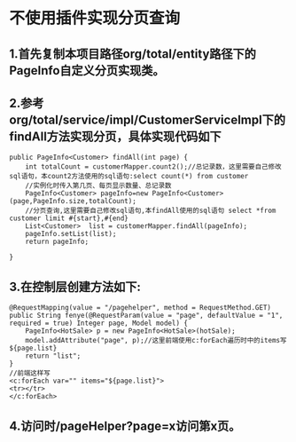 # 不使用插件实现分页查询
## 1.首先复制本项目路径org/total/entity路径下的PageInfo自定义分页实现类。
## 2.参考org/total/service/impl/CustomerServiceImpl下的findAll方法实现分页，具体实现代码如下
    public PageInfo<Customer> findAll(int page) {
        int totalCount = customerMapper.count2();//总记录数，这里需要自己修改sql语句，本count2方法使用的sql语句:select count(*) from customer
        //实例化时传入第几页、每页显示数量、总记录数
        PageInfo<Customer> pageInfo=new PageInfo<Customer>(page,PageInfo.size,totalCount);
        //分页查询,这里需要自己修改sql语句,本findAll使用的sql语句 select *from customer limit #{start},#{end}
        List<Customer>  list = customerMapper.findAll(pageInfo);
        pageInfo.setList(list);
        return pageInfo;

    }
    
## 3.在控制层创建方法如下:
    @RequestMapping(value = "/pagehelper", method = RequestMethod.GET)
    public String fenye(@RequestParam(value = "page", defaultValue = "1", required = true) Integer page, Model model) {
        PageInfo<HotSale> p = new PageInfo<HotSale>(hotSale);
        model.addAttribute("page", p);//这里前端使用c:forEach遍历时中的items写${page.list}
        return "list";
    }
    //前端这样写
    <c:forEach var="" items="${page.list}">
    <tr></tr>
    </c:forEach>
## 4.访问时/pageHelper?page=x访问第x页。
    

